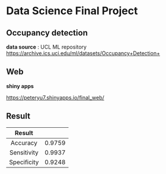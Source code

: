 # Data Science Final Project
## Occupancy detection
**data source** : UCL ML repository 
<https://archive.ics.uci.edu/ml/datasets/Occupancy+Detection+>

## Web
**shiny apps**

<https://peteryu7.shinyapps.io/final_web/>

## Result
|Result||
| :------------: |:---------------:|
| Accuracy      |0.9759|
| Sensitivity      |0.9937|
| Specificity |0.9248|
